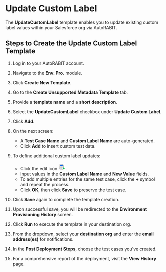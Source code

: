 # Update Custom Label

The **UpdateCustomLabel** template enables you to update existing custom label values within your Salesforce org via AutoRABIT.

## Steps to Create the Update Custom Label Template

1. Log in to your AutoRABIT account.
2. Navigate to the **Env. Pro.** module.
3. Click **Create New Template**.
4. Go to the **Create Unsupported Metadata Template** tab.
5. Provide a **template name** and a **short description**.
6. Select the **UpdateCustomLabel** checkbox under **Update Custom Label**.
7. Click **Add**.

8. On the next screen:
   - A **Test Case Name** and **Custom Label Name** are auto-generated.
   - Click **Add** to insert custom test data.

9. To define additional custom label updates:
   - Click the edit icon ![Edit](../../../../../.gitbook/assets/image%20(1479).png).
   - Input values in the **Custom Label Name** and **New Value** fields.
   - To add multiple entries for the same test case, click the **+** symbol and repeat the process.
   - Click **OK**, then click **Save** to preserve the test case.

10. Click **Save** again to complete the template creation.

11. Upon successful save, you will be redirected to the **Environment Provisioning History** screen.
12. Click **Run** to execute the template in your destination org.
13. From the dropdown, select your **destination org** and enter the **email address(es)** for notifications.
14. In the **Post Deployment Steps**, choose the test cases you've created.
15. For a comprehensive report of the deployment, visit the **View History** page.
